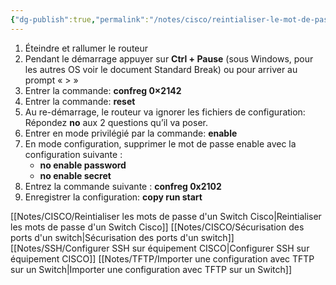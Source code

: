 ```yaml
---
{"dg-publish":true,"permalink":"/notes/cisco/reintialiser-le-mot-de-passe-d-un-routeur/"}
---
```


1.  Éteindre et rallumer le routeur
2.  Pendant le démarrage appuyer sur **Ctrl + Pause** (sous Windows, pour les autres OS voir le document Standard Break) ou pour arriver au prompt « > »
3.  Entrer la commande: **confreg 0×2142**
4.  Entrer la commande: **reset**
5.  Au re-démarrage, le routeur va ignorer les fichiers de configuration: Répondez **no** aux 2 questions qu’il va poser.
6.  Entrer en mode privilégié par la commande: **enable**
7.  En mode configuration, supprimer le mot de passe enable avec la configuration suivante :
    -   **no enable password**
    -   **no enable secret**
8.  Entrez la commande suivante : **confreg 0x2102**
9.  Enregistrer la configuration: **copy run start**

[[Notes/CISCO/Reintialiser les mots de passe d'un Switch Cisco\|Reintialiser les mots de passe d'un Switch Cisco]]
[[Notes/CISCO/Sécurisation des ports d'un switch\|Sécurisation des ports d'un switch]]
[[Notes/SSH/Configurer SSH sur équipement CISCO\|Configurer SSH sur équipement CISCO]]
[[Notes/TFTP/Importer une configuration avec TFTP sur un Switch\|Importer une configuration avec TFTP sur un Switch]]